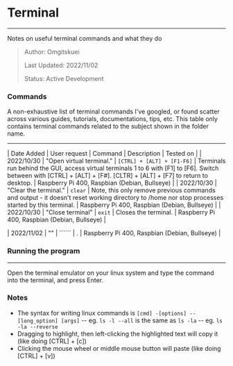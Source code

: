 # Terminal
---
Notes on useful terminal commands and what they do

> Author: Omgitskuei
> 
> Last Updated: 2022/11/02
> 
> Status: Active Development

### Commands
A non-exhaustive list of terminal commands I've googled, or found scatter across various guides, tutorials, documentations, tips, etc. This table only contains terminal commands related to the subject shown in the folder name.

---
| Date Added | User request | Command | Description | Tested on |
| 2022/10/30 | "Open virtual terminal." | ```[CTRL] + [ALT] + [F1-F6]``` | Terminals run behind the GUI, access virtual terminals 1 to 6 with [F1] to [F6]. Switch between with [CTRL] + [ALT] + [F#]. [CLTR] + [ALT] + [F7] to return to desktop. | Raspberry Pi 400, Raspbian (Debian, Bullseye) |
| 2022/10/30 | "Clear the terminal." | ```clear``` | Note, this only remove previous commands and output - it doesn't reset working directory to /home nor stop processes started by this terminal. | Raspberry Pi 400, Raspbian (Debian, Bullseye) |
| 2022/10/30 | "Close terminal" | ```exit``` | Closes the terminal. | Raspberry Pi 400, Raspbian (Debian, Bullseye) |

| 2022/11/02 | "" | `````` | . | Raspberry Pi 400, Raspbian (Debian, Bullseye) |


### Running the program
---
Open the terminal emulator on your linux system and type the command into the terminal, and press Enter.


### Notes
- The syntax for writing linux commands is ```[cmd] -[options] --[long_option] [args]```
-- eg. ```ls -l --all``` is the same as ```ls -la```
-- eg. ```ls -la --reverse```
- Dragging to highlight, then left-clicking the highlighted text will copy it (like doing [CTRL] + [c])
- Clicking the mouse wheel or middle mouse button will paste (like doing [CTRL] + [v])
